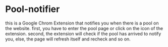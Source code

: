 # Pool-notifier
this is a Google Chrom Extension that notifies you when there is a pool on the website.
first, you have to enter the pool page or click on the icon of the extension.
second, the extension will check if the pool has arrived to notify you, else, the page will refresh itself and recheck and so on.
